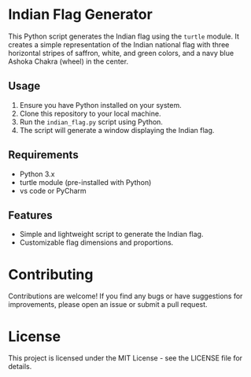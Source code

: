 # Indian Flag Generator

This Python script generates the Indian flag using the `turtle` module. It creates a simple representation of the Indian national flag with three horizontal stripes of saffron, white, and green colors, and a navy blue Ashoka Chakra (wheel) in the center.

## Usage

1. Ensure you have Python installed on your system.
2. Clone this repository to your local machine.
3. Run the `indian_flag.py` script using Python.
4. The script will generate a window displaying the Indian flag.

## Requirements

- Python 3.x
- turtle module (pre-installed with Python)
- vs code or PyCharm 

## Features

- Simple and lightweight script to generate the Indian flag.
- Customizable flag dimensions and proportions.

# Contributing
Contributions are welcome! If you find any bugs or have suggestions for improvements, please open an issue or submit a pull request.

# License
This project is licensed under the MIT License - see the LICENSE file for details.
